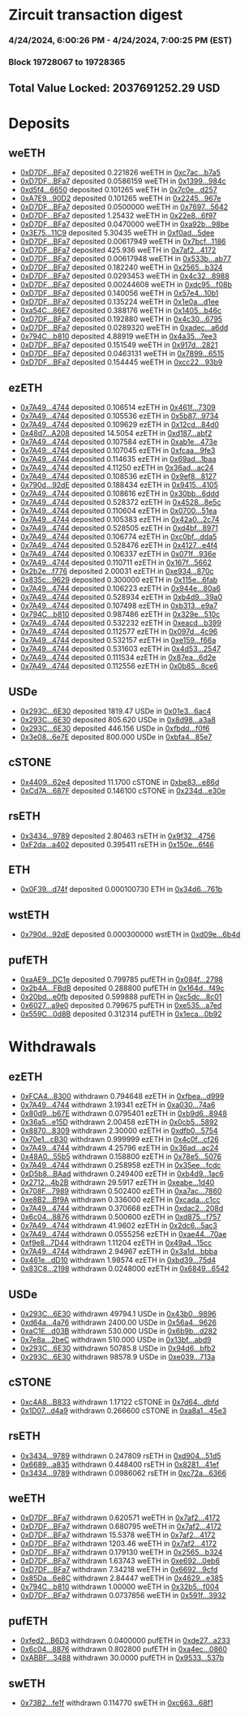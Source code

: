 # Zircuit transaction digest
### 4/24/2024, 6:00:26 PM - 4/24/2024, 7:00:25 PM (EST)
### Block 19728067 to 19728365

## Total Value Locked: 2037691252.29 USD

# Deposits
## weETH
- [0xD7DF...BFa7](https://etherscan.io/address/0xD7DF7E085214743530afF339aFC420c7c720BFa7) deposited 0.221826 weETH in [0xc7ac...b7a5](https://etherscan.io/tx/0xD7DF7E085214743530afF339aFC420c7c720BFa7)
- [0xD7DF...BFa7](https://etherscan.io/address/0xD7DF7E085214743530afF339aFC420c7c720BFa7) deposited 0.0586159 weETH in [0x1399...984c](https://etherscan.io/tx/0xD7DF7E085214743530afF339aFC420c7c720BFa7)
- [0xd5f4...6650](https://etherscan.io/address/0xd5f4e08a17B51fED16CD4F2B0c855ED403406650) deposited 0.101265 weETH in [0x7c0e...d257](https://etherscan.io/tx/0xd5f4e08a17B51fED16CD4F2B0c855ED403406650)
- [0xA7E9...90D2](https://etherscan.io/address/0xA7E932400d9A91049E49cA2d92d4E922a45490D2) deposited 0.101265 weETH in [0x2245...967e](https://etherscan.io/tx/0xA7E932400d9A91049E49cA2d92d4E922a45490D2)
- [0xD7DF...BFa7](https://etherscan.io/address/0xD7DF7E085214743530afF339aFC420c7c720BFa7) deposited 0.0500000 weETH in [0x7697...5642](https://etherscan.io/tx/0xD7DF7E085214743530afF339aFC420c7c720BFa7)
- [0xD7DF...BFa7](https://etherscan.io/address/0xD7DF7E085214743530afF339aFC420c7c720BFa7) deposited 1.25432 weETH in [0x22e8...6f97](https://etherscan.io/tx/0xD7DF7E085214743530afF339aFC420c7c720BFa7)
- [0xD7DF...BFa7](https://etherscan.io/address/0xD7DF7E085214743530afF339aFC420c7c720BFa7) deposited 0.0470000 weETH in [0xa92b...98be](https://etherscan.io/tx/0xD7DF7E085214743530afF339aFC420c7c720BFa7)
- [0x3E75...11C9](https://etherscan.io/address/0x3E75497D32942Dc8eDfceab39DbFBAf2297311C9) deposited 5.30435 weETH in [0xf0ad...5dee](https://etherscan.io/tx/0x3E75497D32942Dc8eDfceab39DbFBAf2297311C9)
- [0xD7DF...BFa7](https://etherscan.io/address/0xD7DF7E085214743530afF339aFC420c7c720BFa7) deposited 0.00617949 weETH in [0x7bcf...1186](https://etherscan.io/tx/0xD7DF7E085214743530afF339aFC420c7c720BFa7)
- [0xD7DF...BFa7](https://etherscan.io/address/0xD7DF7E085214743530afF339aFC420c7c720BFa7) deposited 425.936 weETH in [0x7af2...4172](https://etherscan.io/tx/0xD7DF7E085214743530afF339aFC420c7c720BFa7)
- [0xD7DF...BFa7](https://etherscan.io/address/0xD7DF7E085214743530afF339aFC420c7c720BFa7) deposited 0.00617948 weETH in [0x533b...ab77](https://etherscan.io/tx/0xD7DF7E085214743530afF339aFC420c7c720BFa7)
- [0xD7DF...BFa7](https://etherscan.io/address/0xD7DF7E085214743530afF339aFC420c7c720BFa7) deposited 0.182240 weETH in [0x2565...b324](https://etherscan.io/tx/0xD7DF7E085214743530afF339aFC420c7c720BFa7)
- [0xD7DF...BFa7](https://etherscan.io/address/0xD7DF7E085214743530afF339aFC420c7c720BFa7) deposited 0.0293453 weETH in [0x4c32...8988](https://etherscan.io/tx/0xD7DF7E085214743530afF339aFC420c7c720BFa7)
- [0xD7DF...BFa7](https://etherscan.io/address/0xD7DF7E085214743530afF339aFC420c7c720BFa7) deposited 0.00244608 weETH in [0xdc95...f08b](https://etherscan.io/tx/0xD7DF7E085214743530afF339aFC420c7c720BFa7)
- [0xD7DF...BFa7](https://etherscan.io/address/0xD7DF7E085214743530afF339aFC420c7c720BFa7) deposited 0.140056 weETH in [0x57e4...10b1](https://etherscan.io/tx/0xD7DF7E085214743530afF339aFC420c7c720BFa7)
- [0xD7DF...BFa7](https://etherscan.io/address/0xD7DF7E085214743530afF339aFC420c7c720BFa7) deposited 0.135224 weETH in [0x1e0a...d1ee](https://etherscan.io/tx/0xD7DF7E085214743530afF339aFC420c7c720BFa7)
- [0xa54C...86E7](https://etherscan.io/address/0xa54C60Bd2294a6c1c86e57787981AfAcf9ef86E7) deposited 0.388176 weETH in [0x1405...b46c](https://etherscan.io/tx/0xa54C60Bd2294a6c1c86e57787981AfAcf9ef86E7)
- [0xD7DF...BFa7](https://etherscan.io/address/0xD7DF7E085214743530afF339aFC420c7c720BFa7) deposited 0.192880 weETH in [0x4c30...6795](https://etherscan.io/tx/0xD7DF7E085214743530afF339aFC420c7c720BFa7)
- [0xD7DF...BFa7](https://etherscan.io/address/0xD7DF7E085214743530afF339aFC420c7c720BFa7) deposited 0.0289320 weETH in [0xadec...a6dd](https://etherscan.io/tx/0xD7DF7E085214743530afF339aFC420c7c720BFa7)
- [0x794C...b810](https://etherscan.io/address/0x794C0922A6d97BD042973E2F0715DaDa8381b810) deposited 4.88919 weETH in [0x4a35...7ee3](https://etherscan.io/tx/0x794C0922A6d97BD042973E2F0715DaDa8381b810)
- [0xD7DF...BFa7](https://etherscan.io/address/0xD7DF7E085214743530afF339aFC420c7c720BFa7) deposited 0.151549 weETH in [0x917d...2821](https://etherscan.io/tx/0xD7DF7E085214743530afF339aFC420c7c720BFa7)
- [0xD7DF...BFa7](https://etherscan.io/address/0xD7DF7E085214743530afF339aFC420c7c720BFa7) deposited 0.0463131 weETH in [0x7899...6515](https://etherscan.io/tx/0xD7DF7E085214743530afF339aFC420c7c720BFa7)
- [0xD7DF...BFa7](https://etherscan.io/address/0xD7DF7E085214743530afF339aFC420c7c720BFa7) deposited 0.154445 weETH in [0xcc22...93b9](https://etherscan.io/tx/0xD7DF7E085214743530afF339aFC420c7c720BFa7)
## ezETH
- [0x7A49...4744](https://etherscan.io/address/0x7A493Be5c2ce014cD049Bf178a1ac0Db1B434744) deposited 0.106514 ezETH in [0x461f...7309](https://etherscan.io/tx/0x7A493Be5c2ce014cD049Bf178a1ac0Db1B434744)
- [0x7A49...4744](https://etherscan.io/address/0x7A493Be5c2ce014cD049Bf178a1ac0Db1B434744) deposited 0.105536 ezETH in [0x5b87...9734](https://etherscan.io/tx/0x7A493Be5c2ce014cD049Bf178a1ac0Db1B434744)
- [0x7A49...4744](https://etherscan.io/address/0x7A493Be5c2ce014cD049Bf178a1ac0Db1B434744) deposited 0.109629 ezETH in [0x12cd...84d0](https://etherscan.io/tx/0x7A493Be5c2ce014cD049Bf178a1ac0Db1B434744)
- [0x48d7...A208](https://etherscan.io/address/0x48d732E704b90D77aF8eC46Fcf5cD75e03afA208) deposited 14.5054 ezETH in [0xd187...abf2](https://etherscan.io/tx/0x48d732E704b90D77aF8eC46Fcf5cD75e03afA208)
- [0x7A49...4744](https://etherscan.io/address/0x7A493Be5c2ce014cD049Bf178a1ac0Db1B434744) deposited 0.107584 ezETH in [0xab1e...473e](https://etherscan.io/tx/0x7A493Be5c2ce014cD049Bf178a1ac0Db1B434744)
- [0x7A49...4744](https://etherscan.io/address/0x7A493Be5c2ce014cD049Bf178a1ac0Db1B434744) deposited 0.107045 ezETH in [0xfcaa...9fe3](https://etherscan.io/tx/0x7A493Be5c2ce014cD049Bf178a1ac0Db1B434744)
- [0x7A49...4744](https://etherscan.io/address/0x7A493Be5c2ce014cD049Bf178a1ac0Db1B434744) deposited 0.114635 ezETH in [0x69ad...1baa](https://etherscan.io/tx/0x7A493Be5c2ce014cD049Bf178a1ac0Db1B434744)
- [0x7A49...4744](https://etherscan.io/address/0x7A493Be5c2ce014cD049Bf178a1ac0Db1B434744) deposited 4.11250 ezETH in [0x36ad...ac24](https://etherscan.io/tx/0x7A493Be5c2ce014cD049Bf178a1ac0Db1B434744)
- [0x7A49...4744](https://etherscan.io/address/0x7A493Be5c2ce014cD049Bf178a1ac0Db1B434744) deposited 0.108536 ezETH in [0x9ef8...8127](https://etherscan.io/tx/0x7A493Be5c2ce014cD049Bf178a1ac0Db1B434744)
- [0x790d...92dE](https://etherscan.io/address/0x790d554DFa9D05a5702a32cB3F3F36d6ab3592dE) deposited 0.188434 ezETH in [0x9415...4105](https://etherscan.io/tx/0x790d554DFa9D05a5702a32cB3F3F36d6ab3592dE)
- [0x7A49...4744](https://etherscan.io/address/0x7A493Be5c2ce014cD049Bf178a1ac0Db1B434744) deposited 0.108616 ezETH in [0x30bb...6ddd](https://etherscan.io/tx/0x7A493Be5c2ce014cD049Bf178a1ac0Db1B434744)
- [0x7A49...4744](https://etherscan.io/address/0x7A493Be5c2ce014cD049Bf178a1ac0Db1B434744) deposited 0.528372 ezETH in [0x4528...8e5c](https://etherscan.io/tx/0x7A493Be5c2ce014cD049Bf178a1ac0Db1B434744)
- [0x7A49...4744](https://etherscan.io/address/0x7A493Be5c2ce014cD049Bf178a1ac0Db1B434744) deposited 0.110604 ezETH in [0x0700...51ea](https://etherscan.io/tx/0x7A493Be5c2ce014cD049Bf178a1ac0Db1B434744)
- [0x7A49...4744](https://etherscan.io/address/0x7A493Be5c2ce014cD049Bf178a1ac0Db1B434744) deposited 0.105383 ezETH in [0x42a0...2c74](https://etherscan.io/tx/0x7A493Be5c2ce014cD049Bf178a1ac0Db1B434744)
- [0x7A49...4744](https://etherscan.io/address/0x7A493Be5c2ce014cD049Bf178a1ac0Db1B434744) deposited 0.528505 ezETH in [0xd4bf...8971](https://etherscan.io/tx/0x7A493Be5c2ce014cD049Bf178a1ac0Db1B434744)
- [0x7A49...4744](https://etherscan.io/address/0x7A493Be5c2ce014cD049Bf178a1ac0Db1B434744) deposited 0.106774 ezETH in [0xc0bf...dda5](https://etherscan.io/tx/0x7A493Be5c2ce014cD049Bf178a1ac0Db1B434744)
- [0x7A49...4744](https://etherscan.io/address/0x7A493Be5c2ce014cD049Bf178a1ac0Db1B434744) deposited 0.528476 ezETH in [0x4127...e4f4](https://etherscan.io/tx/0x7A493Be5c2ce014cD049Bf178a1ac0Db1B434744)
- [0x7A49...4744](https://etherscan.io/address/0x7A493Be5c2ce014cD049Bf178a1ac0Db1B434744) deposited 0.106337 ezETH in [0x071f...936e](https://etherscan.io/tx/0x7A493Be5c2ce014cD049Bf178a1ac0Db1B434744)
- [0x7A49...4744](https://etherscan.io/address/0x7A493Be5c2ce014cD049Bf178a1ac0Db1B434744) deposited 0.110711 ezETH in [0x167f...5662](https://etherscan.io/tx/0x7A493Be5c2ce014cD049Bf178a1ac0Db1B434744)
- [0x2b2e...f776](https://etherscan.io/address/0x2b2eb2bDc594A125c31D24e3B79E3a87a17bf776) deposited 2.00031 ezETH in [0xe934...870c](https://etherscan.io/tx/0x2b2eb2bDc594A125c31D24e3B79E3a87a17bf776)
- [0x835c...9629](https://etherscan.io/address/0x835c40dcEC753F68A9aB109f289fd580A2a09629) deposited 0.300000 ezETH in [0x115e...6fab](https://etherscan.io/tx/0x835c40dcEC753F68A9aB109f289fd580A2a09629)
- [0x7A49...4744](https://etherscan.io/address/0x7A493Be5c2ce014cD049Bf178a1ac0Db1B434744) deposited 0.106223 ezETH in [0x944e...80a6](https://etherscan.io/tx/0x7A493Be5c2ce014cD049Bf178a1ac0Db1B434744)
- [0x7A49...4744](https://etherscan.io/address/0x7A493Be5c2ce014cD049Bf178a1ac0Db1B434744) deposited 0.528934 ezETH in [0xb4d9...39a0](https://etherscan.io/tx/0x7A493Be5c2ce014cD049Bf178a1ac0Db1B434744)
- [0x7A49...4744](https://etherscan.io/address/0x7A493Be5c2ce014cD049Bf178a1ac0Db1B434744) deposited 0.107498 ezETH in [0xb313...e9a7](https://etherscan.io/tx/0x7A493Be5c2ce014cD049Bf178a1ac0Db1B434744)
- [0x794C...b810](https://etherscan.io/address/0x794C0922A6d97BD042973E2F0715DaDa8381b810) deposited 0.987486 ezETH in [0x329e...510c](https://etherscan.io/tx/0x794C0922A6d97BD042973E2F0715DaDa8381b810)
- [0x7A49...4744](https://etherscan.io/address/0x7A493Be5c2ce014cD049Bf178a1ac0Db1B434744) deposited 0.532232 ezETH in [0xeacd...b399](https://etherscan.io/tx/0x7A493Be5c2ce014cD049Bf178a1ac0Db1B434744)
- [0x7A49...4744](https://etherscan.io/address/0x7A493Be5c2ce014cD049Bf178a1ac0Db1B434744) deposited 0.112577 ezETH in [0x097d...4c96](https://etherscan.io/tx/0x7A493Be5c2ce014cD049Bf178a1ac0Db1B434744)
- [0x7A49...4744](https://etherscan.io/address/0x7A493Be5c2ce014cD049Bf178a1ac0Db1B434744) deposited 0.532157 ezETH in [0xe159...f66a](https://etherscan.io/tx/0x7A493Be5c2ce014cD049Bf178a1ac0Db1B434744)
- [0x7A49...4744](https://etherscan.io/address/0x7A493Be5c2ce014cD049Bf178a1ac0Db1B434744) deposited 0.531603 ezETH in [0x4d53...2547](https://etherscan.io/tx/0x7A493Be5c2ce014cD049Bf178a1ac0Db1B434744)
- [0x7A49...4744](https://etherscan.io/address/0x7A493Be5c2ce014cD049Bf178a1ac0Db1B434744) deposited 0.111534 ezETH in [0x87ea...6d2e](https://etherscan.io/tx/0x7A493Be5c2ce014cD049Bf178a1ac0Db1B434744)
- [0x7A49...4744](https://etherscan.io/address/0x7A493Be5c2ce014cD049Bf178a1ac0Db1B434744) deposited 0.112556 ezETH in [0x0b85...8ce6](https://etherscan.io/tx/0x7A493Be5c2ce014cD049Bf178a1ac0Db1B434744)
## USDe
- [0x293C...6E30](https://etherscan.io/address/0x293C6937D8D82e05B01335F7B33FBA0c8e256E30) deposited 1819.47 USDe in [0x01e3...6ac4](https://etherscan.io/tx/0x293C6937D8D82e05B01335F7B33FBA0c8e256E30)
- [0x293C...6E30](https://etherscan.io/address/0x293C6937D8D82e05B01335F7B33FBA0c8e256E30) deposited 805.620 USDe in [0x8d98...a3a8](https://etherscan.io/tx/0x293C6937D8D82e05B01335F7B33FBA0c8e256E30)
- [0x293C...6E30](https://etherscan.io/address/0x293C6937D8D82e05B01335F7B33FBA0c8e256E30) deposited 446.156 USDe in [0xfbdd...f0f6](https://etherscan.io/tx/0x293C6937D8D82e05B01335F7B33FBA0c8e256E30)
- [0x3e08...6e7E](https://etherscan.io/address/0x3e08f108A3640FF56fA90F3e883f2F3888F26e7E) deposited 800.000 USDe in [0xbfa4...85e7](https://etherscan.io/tx/0x3e08f108A3640FF56fA90F3e883f2F3888F26e7E)
## cSTONE
- [0x4409...62e4](https://etherscan.io/address/0x440955B943B1FDF03146E7240af88e25a17E62e4) deposited 11.1700 cSTONE in [0xbe83...e86d](https://etherscan.io/tx/0x440955B943B1FDF03146E7240af88e25a17E62e4)
- [0xCd7A...687F](https://etherscan.io/address/0xCd7A6c013d1A220b99E3a375DF3F14bc2EB6687F) deposited 0.146100 cSTONE in [0x234d...e30e](https://etherscan.io/tx/0xCd7A6c013d1A220b99E3a375DF3F14bc2EB6687F)
## rsETH
- [0x3434...9789](https://etherscan.io/address/0x34349c5569e7B846c3558961552D2202760A9789) deposited 2.80463 rsETH in [0x9f32...4756](https://etherscan.io/tx/0x34349c5569e7B846c3558961552D2202760A9789)
- [0xF2da...a402](https://etherscan.io/address/0xF2da0BfD8ac7691aa24f65328aB52b5A231da402) deposited 0.395411 rsETH in [0x150e...6f46](https://etherscan.io/tx/0xF2da0BfD8ac7691aa24f65328aB52b5A231da402)
## ETH
- [0x0F39...d74f](https://etherscan.io/address/0x0F39a234676A145a1A944C6666b500ac8A16d74f) deposited 0.000100730 ETH in [0x34d6...761b](https://etherscan.io/tx/0x0F39a234676A145a1A944C6666b500ac8A16d74f)
## wstETH
- [0x790d...92dE](https://etherscan.io/address/0x790d554DFa9D05a5702a32cB3F3F36d6ab3592dE) deposited 0.000300000 wstETH in [0xd09e...6b4d](https://etherscan.io/tx/0x790d554DFa9D05a5702a32cB3F3F36d6ab3592dE)
## pufETH
- [0xaAE9...DC1e](https://etherscan.io/address/0xaAE9dA893A3fBF3f4C1161a1ea6193e74397DC1e) deposited 0.799785 pufETH in [0x084f...2798](https://etherscan.io/tx/0xaAE9dA893A3fBF3f4C1161a1ea6193e74397DC1e)
- [0x2b4A...FBdB](https://etherscan.io/address/0x2b4A83AC1C5D523b4cd9b91a083f6e7252f1FBdB) deposited 0.288800 pufETH in [0x164d...f49c](https://etherscan.io/tx/0x2b4A83AC1C5D523b4cd9b91a083f6e7252f1FBdB)
- [0x20bd...e0fb](https://etherscan.io/address/0x20bd937F5dD23cFA49A674E5a141788CfD3Ce0fb) deposited 0.599888 pufETH in [0xc5dc...8c01](https://etherscan.io/tx/0x20bd937F5dD23cFA49A674E5a141788CfD3Ce0fb)
- [0x6027...a9e0](https://etherscan.io/address/0x6027747652Ef43E7DF6835D4F5E4E3e2C9C1a9e0) deposited 0.799675 pufETH in [0xe535...a7ed](https://etherscan.io/tx/0x6027747652Ef43E7DF6835D4F5E4E3e2C9C1a9e0)
- [0x559C...0d8B](https://etherscan.io/address/0x559C845C76F8697C80B15913639e551A12d30d8B) deposited 0.312314 pufETH in [0x1eca...0b92](https://etherscan.io/tx/0x559C845C76F8697C80B15913639e551A12d30d8B)
# Withdrawals
## ezETH
- [0xFCA4...8300](https://etherscan.io/address/0xFCA4d0C5E10Aa716785F0542D11F241595898300) withdrawn 0.794648 ezETH in [0xfbea...d999](https://etherscan.io/tx/0xFCA4d0C5E10Aa716785F0542D11F241595898300)
- [0x7A49...4744](https://etherscan.io/address/0x7A493Be5c2ce014cD049Bf178a1ac0Db1B434744) withdrawn 3.19341 ezETH in [0xa030...74a6](https://etherscan.io/tx/0x7A493Be5c2ce014cD049Bf178a1ac0Db1B434744)
- [0x80d9...b67E](https://etherscan.io/address/0x80d9B3ab28AFB86409005Fb4645DA76e97c8b67E) withdrawn 0.0795401 ezETH in [0xb9d6...8948](https://etherscan.io/tx/0x80d9B3ab28AFB86409005Fb4645DA76e97c8b67E)
- [0x36a5...e15D](https://etherscan.io/address/0x36a56a987aef91Ac66dd5AAa59e6ac16807Ce15D) withdrawn 2.00458 ezETH in [0x0cb5...5892](https://etherscan.io/tx/0x36a56a987aef91Ac66dd5AAa59e6ac16807Ce15D)
- [0x8870...8309](https://etherscan.io/address/0x887037D2F0136EA1a54Bc73ddB9472F2be9C8309) withdrawn 2.30000 ezETH in [0xdfb0...5754](https://etherscan.io/tx/0x887037D2F0136EA1a54Bc73ddB9472F2be9C8309)
- [0x70e1...cB30](https://etherscan.io/address/0x70e1f752045F983FC5DA28313E3B909B3aF1cB30) withdrawn 0.999999 ezETH in [0x4c0f...cf26](https://etherscan.io/tx/0x70e1f752045F983FC5DA28313E3B909B3aF1cB30)
- [0x7A49...4744](https://etherscan.io/address/0x7A493Be5c2ce014cD049Bf178a1ac0Db1B434744) withdrawn 4.25796 ezETH in [0x36ad...ac24](https://etherscan.io/tx/0x7A493Be5c2ce014cD049Bf178a1ac0Db1B434744)
- [0x48A0...55b5](https://etherscan.io/address/0x48A0b4C7d4de7C4c2cDf408F492A20C2e4C455b5) withdrawn 0.158800 ezETH in [0x78e5...5076](https://etherscan.io/tx/0x48A0b4C7d4de7C4c2cDf408F492A20C2e4C455b5)
- [0x7A49...4744](https://etherscan.io/address/0x7A493Be5c2ce014cD049Bf178a1ac0Db1B434744) withdrawn 0.258958 ezETH in [0x35ee...fcdc](https://etherscan.io/tx/0x7A493Be5c2ce014cD049Bf178a1ac0Db1B434744)
- [0xD5b8...BAad](https://etherscan.io/address/0xD5b86F5d4DA7718CEb2591626256b8C55aeABAad) withdrawn 0.249400 ezETH in [0xb4d9...1ac6](https://etherscan.io/tx/0xD5b86F5d4DA7718CEb2591626256b8C55aeABAad)
- [0x2712...4b2B](https://etherscan.io/address/0x2712bF759DBC5E436D813A4395382f2Dfa824b2B) withdrawn 29.5917 ezETH in [0xeabe...1d40](https://etherscan.io/tx/0x2712bF759DBC5E436D813A4395382f2Dfa824b2B)
- [0x708F...7989](https://etherscan.io/address/0x708F3CfE4F8944ff08D8811fC2D2eCb98Cf07989) withdrawn 0.502400 ezETH in [0xa7ac...7860](https://etherscan.io/tx/0x708F3CfE4F8944ff08D8811fC2D2eCb98Cf07989)
- [0xe8B2...Bf9A](https://etherscan.io/address/0xe8B21d9AD28839306B7Af2d120893Fdc25C1Bf9A) withdrawn 0.336000 ezETH in [0xcada...c1cc](https://etherscan.io/tx/0xe8B21d9AD28839306B7Af2d120893Fdc25C1Bf9A)
- [0x7A49...4744](https://etherscan.io/address/0x7A493Be5c2ce014cD049Bf178a1ac0Db1B434744) withdrawn 0.370668 ezETH in [0xdac2...208d](https://etherscan.io/tx/0x7A493Be5c2ce014cD049Bf178a1ac0Db1B434744)
- [0x6c04...8876](https://etherscan.io/address/0x6c0458Aeace8f639C83019aBb2944fdF52B28876) withdrawn 0.500600 ezETH in [0xd875...f757](https://etherscan.io/tx/0x6c0458Aeace8f639C83019aBb2944fdF52B28876)
- [0x7A49...4744](https://etherscan.io/address/0x7A493Be5c2ce014cD049Bf178a1ac0Db1B434744) withdrawn 41.9602 ezETH in [0x2dc6...5ac3](https://etherscan.io/tx/0x7A493Be5c2ce014cD049Bf178a1ac0Db1B434744)
- [0x7A49...4744](https://etherscan.io/address/0x7A493Be5c2ce014cD049Bf178a1ac0Db1B434744) withdrawn 0.0555256 ezETH in [0xae44...70ae](https://etherscan.io/tx/0x7A493Be5c2ce014cD049Bf178a1ac0Db1B434744)
- [0xf9e8...7D44](https://etherscan.io/address/0xf9e85285734f25A41C3d8836035BF4421f6B7D44) withdrawn 1.11204 ezETH in [0x49a4...15cc](https://etherscan.io/tx/0xf9e85285734f25A41C3d8836035BF4421f6B7D44)
- [0x7A49...4744](https://etherscan.io/address/0x7A493Be5c2ce014cD049Bf178a1ac0Db1B434744) withdrawn 2.94967 ezETH in [0x3a1d...bbba](https://etherscan.io/tx/0x7A493Be5c2ce014cD049Bf178a1ac0Db1B434744)
- [0x461e...dD10](https://etherscan.io/address/0x461ee1f51588920f9431bc992231B5165d30dD10) withdrawn 1.98574 ezETH in [0xbd39...75d4](https://etherscan.io/tx/0x461ee1f51588920f9431bc992231B5165d30dD10)
- [0x83C8...2198](https://etherscan.io/address/0x83C882474740C5aa8DA7Ea0456CAeBf61d452198) withdrawn 0.0248000 ezETH in [0x6849...6542](https://etherscan.io/tx/0x83C882474740C5aa8DA7Ea0456CAeBf61d452198)
## USDe
- [0x293C...6E30](https://etherscan.io/address/0x293C6937D8D82e05B01335F7B33FBA0c8e256E30) withdrawn 49794.1 USDe in [0x43b0...9896](https://etherscan.io/tx/0x293C6937D8D82e05B01335F7B33FBA0c8e256E30)
- [0xd64a...4a76](https://etherscan.io/address/0xd64a93Ad9D504da4A5258eAa009934bBcc624a76) withdrawn 2400.00 USDe in [0x56a4...9626](https://etherscan.io/tx/0xd64a93Ad9D504da4A5258eAa009934bBcc624a76)
- [0xaC1E...d03B](https://etherscan.io/address/0xaC1E5677b951503b294bdAb240539fa53443d03B) withdrawn 530.000 USDe in [0x6b9b...d282](https://etherscan.io/tx/0xaC1E5677b951503b294bdAb240539fa53443d03B)
- [0x7e8a...2beC](https://etherscan.io/address/0x7e8a05400A96a3B26c42b948e3b87344ee312beC) withdrawn 510.000 USDe in [0x13bf...abd9](https://etherscan.io/tx/0x7e8a05400A96a3B26c42b948e3b87344ee312beC)
- [0x293C...6E30](https://etherscan.io/address/0x293C6937D8D82e05B01335F7B33FBA0c8e256E30) withdrawn 50785.8 USDe in [0x94d6...bfb2](https://etherscan.io/tx/0x293C6937D8D82e05B01335F7B33FBA0c8e256E30)
- [0x293C...6E30](https://etherscan.io/address/0x293C6937D8D82e05B01335F7B33FBA0c8e256E30) withdrawn 98578.9 USDe in [0xe039...713a](https://etherscan.io/tx/0x293C6937D8D82e05B01335F7B33FBA0c8e256E30)
## cSTONE
- [0xc4A8...B833](https://etherscan.io/address/0xc4A82EBbE6F79652145d41F1cC355c91df93B833) withdrawn 1.17122 cSTONE in [0x7d64...dbfd](https://etherscan.io/tx/0xc4A82EBbE6F79652145d41F1cC355c91df93B833)
- [0x1D07...d4a9](https://etherscan.io/address/0x1D073453D2979e01fFf5afa1A8A01D81a9bfd4a9) withdrawn 0.266600 cSTONE in [0xa8a1...45e3](https://etherscan.io/tx/0x1D073453D2979e01fFf5afa1A8A01D81a9bfd4a9)
## rsETH
- [0x3434...9789](https://etherscan.io/address/0x34349c5569e7B846c3558961552D2202760A9789) withdrawn 0.247809 rsETH in [0xd904...51d5](https://etherscan.io/tx/0x34349c5569e7B846c3558961552D2202760A9789)
- [0x6689...a835](https://etherscan.io/address/0x6689f781B3Dad5b2602a924014D4245993aba835) withdrawn 0.448400 rsETH in [0x8281...41ef](https://etherscan.io/tx/0x6689f781B3Dad5b2602a924014D4245993aba835)
- [0x3434...9789](https://etherscan.io/address/0x34349c5569e7B846c3558961552D2202760A9789) withdrawn 0.0986062 rsETH in [0xc72a...6366](https://etherscan.io/tx/0x34349c5569e7B846c3558961552D2202760A9789)
## weETH
- [0xD7DF...BFa7](https://etherscan.io/address/0xD7DF7E085214743530afF339aFC420c7c720BFa7) withdrawn 0.620571 weETH in [0x7af2...4172](https://etherscan.io/tx/0xD7DF7E085214743530afF339aFC420c7c720BFa7)
- [0xD7DF...BFa7](https://etherscan.io/address/0xD7DF7E085214743530afF339aFC420c7c720BFa7) withdrawn 0.680795 weETH in [0x7af2...4172](https://etherscan.io/tx/0xD7DF7E085214743530afF339aFC420c7c720BFa7)
- [0xD7DF...BFa7](https://etherscan.io/address/0xD7DF7E085214743530afF339aFC420c7c720BFa7) withdrawn 15.5378 weETH in [0x7af2...4172](https://etherscan.io/tx/0xD7DF7E085214743530afF339aFC420c7c720BFa7)
- [0xD7DF...BFa7](https://etherscan.io/address/0xD7DF7E085214743530afF339aFC420c7c720BFa7) withdrawn 1203.46 weETH in [0x7af2...4172](https://etherscan.io/tx/0xD7DF7E085214743530afF339aFC420c7c720BFa7)
- [0xD7DF...BFa7](https://etherscan.io/address/0xD7DF7E085214743530afF339aFC420c7c720BFa7) withdrawn 0.179130 weETH in [0x2565...b324](https://etherscan.io/tx/0xD7DF7E085214743530afF339aFC420c7c720BFa7)
- [0xD7DF...BFa7](https://etherscan.io/address/0xD7DF7E085214743530afF339aFC420c7c720BFa7) withdrawn 1.63743 weETH in [0xe692...0eb6](https://etherscan.io/tx/0xD7DF7E085214743530afF339aFC420c7c720BFa7)
- [0xD7DF...BFa7](https://etherscan.io/address/0xD7DF7E085214743530afF339aFC420c7c720BFa7) withdrawn 7.34218 weETH in [0x6692...9cfd](https://etherscan.io/tx/0xD7DF7E085214743530afF339aFC420c7c720BFa7)
- [0x85Da...6e8C](https://etherscan.io/address/0x85Da0718CC96A740F48E8A081999C438D2AD6e8C) withdrawn 2.84447 weETH in [0x4629...e385](https://etherscan.io/tx/0x85Da0718CC96A740F48E8A081999C438D2AD6e8C)
- [0x794C...b810](https://etherscan.io/address/0x794C0922A6d97BD042973E2F0715DaDa8381b810) withdrawn 1.00000 weETH in [0x32b5...f004](https://etherscan.io/tx/0x794C0922A6d97BD042973E2F0715DaDa8381b810)
- [0xD7DF...BFa7](https://etherscan.io/address/0xD7DF7E085214743530afF339aFC420c7c720BFa7) withdrawn 0.0737856 weETH in [0x591f...3932](https://etherscan.io/tx/0xD7DF7E085214743530afF339aFC420c7c720BFa7)
## pufETH
- [0xfed2...B6D3](https://etherscan.io/address/0xfed2Bd163dFBFEa8dF9aab9377922EaD9975B6D3) withdrawn 0.0400000 pufETH in [0xde27...a233](https://etherscan.io/tx/0xfed2Bd163dFBFEa8dF9aab9377922EaD9975B6D3)
- [0x6c04...8876](https://etherscan.io/address/0x6c0458Aeace8f639C83019aBb2944fdF52B28876) withdrawn 0.802800 pufETH in [0xa4ec...0860](https://etherscan.io/tx/0x6c0458Aeace8f639C83019aBb2944fdF52B28876)
- [0xABBF...3488](https://etherscan.io/address/0xABBF5A9cc22d1F893646ebe3a52cf179156C3488) withdrawn 30.0000 pufETH in [0x9533...537b](https://etherscan.io/tx/0xABBF5A9cc22d1F893646ebe3a52cf179156C3488)
## swETH
- [0x73B2...fe1f](https://etherscan.io/address/0x73B2B89B871C8da37a3F0d278eb7Da976c31fe1f) withdrawn 0.114770 swETH in [0xc663...68f1](https://etherscan.io/tx/0x73B2B89B871C8da37a3F0d278eb7Da976c31fe1f)
